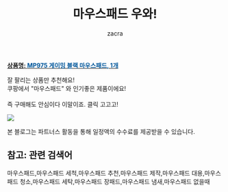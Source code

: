 ﻿---
layout: post
title:  "마우스패드 우와!"
author: zacra
categories: [ 아이템 ]
tags: [마우스패드,마우스패드 세척,마우스패드 추천,마우스패드 제작,마우스패드 대용,마우스패드 청소,마우스패드 세탁,마우스패드 장패드,마우스패드 냄새,마우스패드 없을때]
image: https://static.coupangcdn.com/image/product/image/vendoritem/2018/12/03/3010098167/fa80f94d-4100-4455-86ad-31acc04a1fc3.jpg 
description: "쿠팡에서 마우스패드 관련 상품으로 가장 잘팔리는 제품 중 하나라는 사실!!."
rating: 4.5
---

<a href="https://link.coupang.com/re/AFFSDP?lptag=AF8407795&pageKey=1716108&itemId=7486534&vendorItemId=3010098167&traceid=V0-153-b9a90e5a0495cbf1"><b>상품명: <font color='#01579B'>MP975 게이밍 블랙 마우스패드, 1개</font></b></a>

잘 팔리는 상품만 추천해요!<br/>
쿠팡에서 "마우스패드" 와 인기좋은 제품이에요!<br/><br/>
즉 구매해도 안심이다 이말이죠. 클릭 고고고! <br/>



<a href="https://link.coupang.com/re/AFFSDP?lptag=AF8407795&pageKey=1716108&itemId=7486534&vendorItemId=3010098167&traceid=V0-153-b9a90e5a0495cbf1"><img src="https://thumbnail6.coupangcdn.com/thumbnails/remote/q89/image/product/content/vendorItem/2019/02/27/7486534/af28d535-c38f-4d46-984f-02df0ffe7e6c.jpg"></a> 

본 블로그는 파트너스 활동을 통해 일정액의 수수료를 제공받을 수 있습니다.

## 참고: 관련 검색어    
마우스패드,마우스패드 세척,마우스패드 추천,마우스패드 제작,마우스패드 대용,마우스패드 청소,마우스패드 세탁,마우스패드 장패드,마우스패드 냄새,마우스패드 없을때